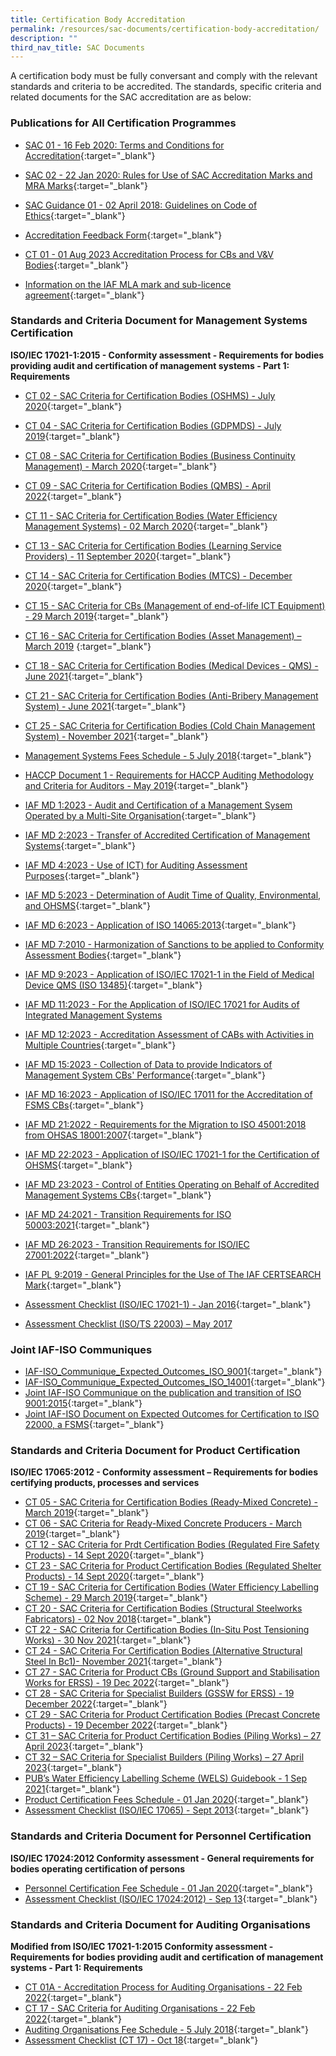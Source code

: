 ```yaml
---
title: Certification Body Accreditation
permalink: /resources/sac-documents/certification-body-accreditation/
description: ""
third_nav_title: SAC Documents
---
```

A certification body must be fully conversant and comply with the relevant standards and criteria to be accredited. The standards, specific criteria and related documents for the SAC accreditation are as below:

### Publications for All Certification Programmes
* [SAC 01 - 16 Feb 2020: Terms and Conditions for Accreditation](/files/Documents/Laboratory%20Accreditation/SAC-01-16Feb2020.pdf){:target="\_blank"}
* [SAC 02 - 22 Jan 2020: Rules for Use of SAC Accreditation Marks and MRA Marks](/files/Documents/Laboratory%20Accreditation/SAC-02-22-Jan-20.pdf){:target="\_blank"}
* [SAC Guidance 01 - 02 April 2018: Guidelines on Code of Ethics](/files/Documents/SAC-Guidance-01-Guidelines-on-Code-of-Ethics-(02-April-2018).pdf){:target="\_blank"}
* [Accreditation Feedback Form](/files/Documents/SACFM10-AC-feedback-form-15-Jul-19.doc){:target="\_blank"}
* [CT 01 - 01 Aug 2023 Accreditation Process for CBs and V&V Bodies](/files/Documents/Management%20system%20and%20products%20certification/ct-01-01aug2023.pdf){:target="\_blank"}

* [Information on the IAF MLA mark and sub-licence agreement](/files/Documents/Management%20system%20and%20products%20certification/IAF-ML2-(2016-Issue-3).pdf){:target="\_blank"}

### Standards and Criteria Document for Management Systems Certification

**ISO/IEC 17021-1:2015 - Conformity assessment - Requirements for bodies providing audit and certification of management systems - Part 1: Requirements**

* [CT 02 - SAC Criteria for Certification Bodies (OSHMS) - July 2020](/files/Documents/Management%20system%20and%20products%20certification/CT-02-15-Jul-2020-SAC-Criteria-for-OHSMS.pdf){:target="\_blank"}
* [CT 04 - SAC Criteria for Certification Bodies (GDPMDS) - July 2019](/files/Documents/Management%20system%20and%20products%20certification/CT-04-(17-July-2019).pdf){:target="\_blank"}
* [CT 08 - SAC Criteria for Certification Bodies (Business Continuity Management) - March 2020](/files/Documents/Management%20system%20and%20products%20certification/CT-08-02-March-2020-(BCM).pdf){:target="\_blank"}
* [CT 09 - SAC Criteria for Certification Bodies (QMBS) - April 2022](/files/Documents/ct-09-07april2022.pdf){:target="\_blank"}
* [CT 11 - SAC Criteria for Certification Bodies (Water Efficiency Management Systems) - 02 March 2020](/files/Documents/Management%20system%20and%20products%20certification/CT-11-02-March-2020-(WEMS).pdf){:target="\_blank"}
* [CT 13 - SAC Criteria for Certification Bodies (Learning Service Providers) - 11 September 2020](/files/Documents/Management%20system%20and%20products%20certification/CT-13-11-September-2020.pdf){:target="\_blank"}
* [CT 14 - SAC Criteria for Certification Bodies (MTCS) - December 2020](/files/Documents/ct%2014%20(mtcs),%2021%20dec%202020.pdf){:target="\_blank"}
* [CT 15 - SAC Criteria for CBs (Management of end-of-life ICT Equipment) - 29 March 2019](/files/Documents/Management%20system%20and%20products%20certification/CT-15-(29-March-2019).pdf){:target="\_blank"}
* [CT 16 - SAC Criteria for Certification Bodies (Asset Management) – March 2019](/files/Documents/Management%20system%20and%20products%20certification/CT-16-(29-March-2019).pdf)
{:target="\_blank"}
* [CT 18 - SAC Criteria for Certification Bodies (Medical Devices - QMS) - June 2021](){:target="\_blank"}
* [CT 21 - SAC Criteria for Certification Bodies (Anti-Bribery Management System) - June 2021](/files/Documents/ct-21-01-june-2021.pdf){:target="\_blank"}
* [CT 25 - SAC Criteria for Certification Bodies (Cold Chain Management System) - November 2021](/files/Documents/ct-25-16-nov-2021.pdf){:target="\_blank"}
* [Management Systems Fees Schedule - 5 July 2018](/files/Documents/Management%20system%20and%20products%20certification/MS-Fees-Schedule-(MSDOC04)-5-July-2018.pdf){:target="\_blank"}
* [HACCP Document 1 - Requirements for HACCP Auditing Methodology and Criteria for Auditors - May 2019](/files/Documents/Management%20system%20and%20products%20certification/SAC-HACCP-Doc-1_28-May-2019.pdf){:target="\_blank"}

* [IAF MD 1:2023 - Audit and Certification of a Management Sysem Operated by a Multi-Site Organisation](/files/Documents/iaf-md-1-issue2-version2-2023.pdf){:target="_blank"}

* [IAF MD 2:2023 - Transfer of Accredited Certification of Management Systems](/files/Documents/iaf-md-2-issue2-version2-2023.pdf){:target="_blank"}
* [IAF MD 4:2023 - Use of ICT) for Auditing Assessment Purposes](/files/Documents/iaf-md-4-issue2-version4-2023.pdf){:target="_blank"}
* [IAF MD 5:2023 - Determination of Audit Time of Quality, Environmental, and OHSMS](/files/iaf-md-5-issue4-version3-2023.pdf){:target="_blank"}
* [IAF MD 6:2023 - Application of ISO 14065:2013](/files/iaf-md-6-issue2-version2-2023.pdf){:target="_blank"}

* [IAF MD 7:2010 - Harmonization of Sanctions to be applied to Conformity Assessment Bodies](/files/Documents/Management%20system%20and%20products%20certification/IAF-MD7-2010.pdf){:target="\_blank"}
* [IAF MD 9:2023 - Application of ISO/IEC 17021-1 in the Field of Medical Device QMS (ISO 13485)](/files/iaf-md-9-issue4-version2-2023.pdf){:target="\_blank"}
* [IAF MD 11:2023 - For the Application of ISO/IEC 17021 for Audits of Integrated Management Systems](/files/Documents/iaf-md-11-issue1-version4-2023.pdf)

* [IAF MD 12:2023 - Accreditation Assessment of CABs with Activities in Multiple Countries](/files/iaf-md-12-issue2-version2-2023.pdf){:target="_blank"}

* [IAF MD 15:2023 - Collection of Data to provide Indicators of Management System CBs' Performance](/files/iaf-md-15-issue1-version2-2023.pdf){:target="_blank"}

* [IAF MD 16:2023 - Application of ISO/IEC 17011 for the Accreditation of FSMS CBs](/files/iaf-md-16-issue1-version3-2023.pdf){:target="_blank"}

* [IAF MD 21:2022 - Requirements for the Migration to ISO 45001:2018 from OHSAS 18001:2007](/files/Documents/Management%20system%20and%20products%20certification/IAF_MD21_Migration_to_ISO_45001_2018_Pub_Version_3_01022022.pdf){:target="\_blank"}
* [IAF MD 22:2023 - Application of ISO/IEC 17021-1 for the Certification of OHSMS](/files/iaf-md-22-issue2-version2-2023.pdf){:target="_blank"}

* [IAF MD 23:2023 - Control of Entities Operating on Behalf of Accredited Management Systems CBs](/files/iaf-md-23-2023.pdf){:target="_blank"}
* [IAF MD 24:2021 - Transition Requirements for ISO 50003:2021](/files/Documents/iaf-md-24-2021-issue-1.pdf){:target="_blank"}

* [IAF MD 26:2023 - Transition Requirements for ISO/IEC 27001:2022](/files/Documents/iaf_md26_issue_2_15012023.pdf){:target="_blank"}

* [IAF PL 9:2019 - General Principles for the Use of The IAF CERTSEARCH Mark](/files/iaf-pl-9-issue1-version2-023.pdf){:target="_blank"}

* [Assessment Checklist (ISO/IEC 17021-1) - Jan 2016](/files/Documents/Management%20system%20and%20products%20certification/17021-1-checklist-Jan-16.doc){:target="_blank"}

* [Assessment Checklist (ISO/TS 22003) – May 2017](/files/Documents/Management%20system%20and%20products%20certification/MPFM25C-FSMS-checklist-(May-17).doc)

### Joint IAF-ISO Communiques 
* [IAF-ISO_Communique_Expected_Outcomes_ISO_9001](/files/Documents/Management%20system%20and%20products%20certification/IAF-ISO_Communique_Expected_Outcomes_ISO_9001.pdf){:target="_blank"}
* [IAF-ISO_Communique_Expected_Outcomes_ISO_14001](/files/Documents/Management%20system%20and%20products%20certification/IAF-ISO_Communique_Expected_Outcomes_ISO_14001.pdf){:target="\_blank"}
* [Joint IAF-ISO Communique on the publication and transition of ISO 9001:2015](/files/Documents/Management%20system%20and%20products%20certification/Joint-IAF-ISO-Communique-on-the-publication-and-transition-08Oct%202015.pdf){:target="\_blank"}
* [Joint IAF-ISO Document on Expected Outcomes for Certification to ISO 22000, a FSMS](/files/Documents/Management-system-and-products-certification/joint-iaf-iso-expected-outcomes-for-certification-to-iso-22000.pdf){:target="\_blank"}


### Standards and Criteria Document for Product Certification

**ISO/IEC 17065:2012 - Conformity assessment – Requirements for bodies certifying products, processes and services**
* [CT 05 - SAC Criteria for Certification Bodies (Ready-Mixed Concrete) - March 2019](/files/Documents/Management%20system%20and%20products%20certification/CT-05-(29-March-2019).pdf){:target="\_blank"}
* [CT 06 - SAC Criteria for Ready-Mixed Concrete Producers - March 2019](/files/Documents/Management%20system%20and%20products%20certification/CT-06-(29-March-2019).pdf){:target="\_blank"}
* [CT 12 - SAC Criteria for Prdt Certification Bodies (Regulated Fire Safety Products) - 14 Sept 2020](/files/Documents/Management%20system%20and%20products%20certification/CT-12-14-September-2020.pdf){:target="\_blank"}
* [CT 23 - SAC Criteria for Product Certification Bodies (Regulated Shelter Products) - 14 Sept 2020](/files/Documents/Management%20system%20and%20products%20certification/CT-23-14-September-2020.pdf){:target="\_blank"}
* [CT 19 - SAC Criteria for Certification Bodies (Water Efficiency Labelling Scheme) - 29 March 2019](/files/Documents/Management%20system%20and%20products%20certification/CT-19-(29-March-2019).pdf){:target="\_blank"}
* [CT 20 - SAC Criteria for Certification Bodies (Structural Steelworks Fabricators) - 02 Nov 2018](/files/Documents/Management%20system%20and%20products%20certification/CT-20-(2-Nov-18).pdf){:target="\_blank"}
* [CT 22 - SAC Criteria for Certification Bodies (In-Situ Post Tensioning Works) - 30 Nov 2021](/files/Documents/Management%20system%20and%20products%20certification/CT-22-30Nov2021-In-Situ-Post-Tensioning-Works.pdf){:target="\_blank"}
* [CT 24 - SAC Criteria For Certification Bodies (Alternative Structural Steel In Bc1)- November 2021](/files/Documents/Management%20system%20and%20products%20certification/CT-24-30-Nov-2021.pdf){:target="\_blank"}
* [CT 27 - SAC Criteria for Product CBs (Ground Support and Stabilisation Works for ERSS) - 19 Dec 2022](){:target="\_blank"}
* [CT 28 - SAC Criteria for Specialist Builders (GSSW for ERSS) - 19 December 2022](/files/Documents/ct-28-19dec2022.pdf){:target="\_blank"}
* [CT 29 - SAC Criteria for Product Certification Bodies (Precast Concrete Products) - 19 December 2022](/files/Documents/ct-29-19dec2022.pdf){:target="_blank"}
* [CT 31 – SAC Criteria for Product Certification Bodies (Piling Works) – 27 April 2023](/files/ct_31-%2027apr2023.pdf){:target="\_blank"}
* [CT 32 – SAC Criteria for Specialist Builders (Piling Works) – 27 April 2023](/files/ct_32-27apr2023.pdf){:target="\_blank"}
* [PUB’s Water Efficiency Labelling Scheme (WELS) Guidebook - 1 Sep 2021](/files/Documents/Management%20system%20and%20products%20certification/WELS-Guidebook-2021.pdf){:target="\_blank"}
* [Product Certification Fees Schedule - 01 Jan 2020](/files/Documents/Management%20system%20and%20products%20certification/Pdt-Fees-Schedule-(PDOC04)-1-Jan-2020.pdf){:target="\_blank"}
* [Assessment Checklist (ISO/IEC 17065) - Sept 2013](/files/Documents/Management%20system%20and%20products%20certification/17065-checklist-Sep-13.docx){:target="\_blank"}

### Standards and Criteria Document for Personnel Certification

**ISO/IEC 17024:2012 Conformity assessment - General requirements for bodies operating certification of persons**
* [Personnel Certification Fee Schedule - 01 Jan 2020](/files/Documents/Management%20system%20and%20products%20certification/PC-Fees-Schedule-(PCDOC04)-1-Jan-2020.pdf){:target="\_blank"}
* [Assessment Checklist (ISO/IEC 17024:2012) - Sep 13](/files/Documents/Management%20system%20and%20products%20certification/17024-checklist-Sep-13.docx){:target="\_blank"}

### Standards and Criteria Document for Auditing Organisations

**Modified from ISO/IEC 17021-1:2015 Conformity assessment - Requirements for bodies providing audit and certification of management systems - Part 1: Requirements**

* [CT 01A - Accreditation Process for Auditing Organisations - 22 Feb 2022](){:target="\_blank"}
* [CT 17 - SAC Criteria for Auditing Organisations - 22 Feb 2022](){:target="\_blank"}
* [Auditing Organisations Fee Schedule - 5 July 2018](/files/Documents/Management%20system%20and%20products%20certification/AO-Fees-Schedule-(AODOC04)-5-July-2018.pdf){:target="\_blank"}
* [Assessment Checklist (CT 17) - Oct 18](/files/Documents/Management%20system%20and%20products%20certification/Assessment-Checklist-(CT-17)-01-October-2018.docx){:target="\_blank"}